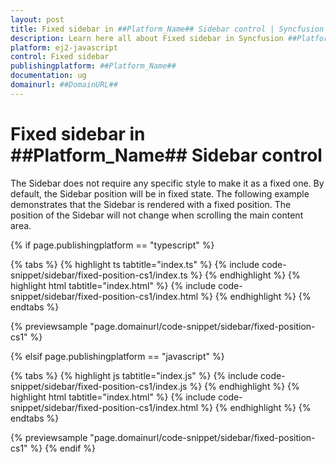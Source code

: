 ```yaml
---
layout: post
title: Fixed sidebar in ##Platform_Name## Sidebar control | Syncfusion
description: Learn here all about Fixed sidebar in Syncfusion ##Platform_Name## Sidebar control of Syncfusion Essential JS 2 and more.
platform: ej2-javascript
control: Fixed sidebar 
publishingplatform: ##Platform_Name##
documentation: ug
domainurl: ##DomainURL##
---
```


# Fixed sidebar in ##Platform_Name## Sidebar control

The Sidebar does not require any specific style to make it as a fixed one. By default, the Sidebar position will be in fixed state. The following example demonstrates that the Sidebar is rendered with a fixed position. The position of the Sidebar will not change when scrolling the main content area.

{% if page.publishingplatform == "typescript" %}

 {% tabs %}
{% highlight ts tabtitle="index.ts" %}
{% include code-snippet/sidebar/fixed-position-cs1/index.ts %}
{% endhighlight %}
{% highlight html tabtitle="index.html" %}
{% include code-snippet/sidebar/fixed-position-cs1/index.html %}
{% endhighlight %}
{% endtabs %}
        
{% previewsample "page.domainurl/code-snippet/sidebar/fixed-position-cs1" %}

{% elsif page.publishingplatform == "javascript" %}

{% tabs %}
{% highlight js tabtitle="index.js" %}
{% include code-snippet/sidebar/fixed-position-cs1/index.js %}
{% endhighlight %}
{% highlight html tabtitle="index.html" %}
{% include code-snippet/sidebar/fixed-position-cs1/index.html %}
{% endhighlight %}
{% endtabs %}

{% previewsample "page.domainurl/code-snippet/sidebar/fixed-position-cs1" %}
{% endif %}
